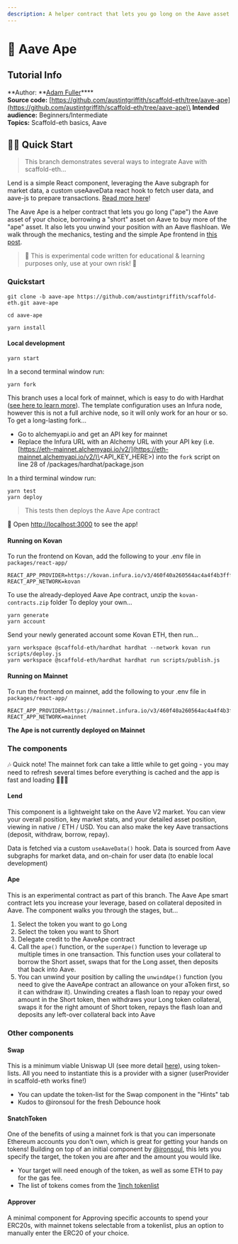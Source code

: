 ```yaml
---
description: A helper contract that lets you go long on the Aave asset of your choice.
---
```


# 🦍 Aave Ape

## Tutorial Info

**Author: **[Adam Fuller](https://github.com/azf20)****\
**Source code:** [https://github.com/austintgriffith/scaffold-eth/tree/aave-ape](https://github.com/austintgriffith/scaffold-eth/tree/aave-ape)\
**Intended audience:** Beginners/Intermediate\
**Topics:** Scaffold-eth basics, Aave

## 🏃‍♀️ Quick Start

> This branch demonstrates several ways to integrate Aave with scaffold-eth...

Lend is a simple React component, leveraging the Aave subgraph for market data, a custom useAaveData react hook to fetch user data, and aave-js to prepare transactions. [Read more here](https://medium.com/@azfuller20/lend-with-aave-v2-draft-20bacceedade)!

The Aave Ape is a helper contract that lets you go long ("ape") the Aave asset of your choice, borrowing a "short" asset on Aave to buy more of the "ape" asset. It also lets you unwind your position with an Aave flashloan. We walk through the mechanics, testing and the simple Ape frontend in [this post](https://medium.com/@azfuller20/aave-ape-with-%EF%B8%8F-scaffold-eth-draft-c687874c079e).

> 🚨 This is experimental code written for educational & learning purposes only, use at your own risk! 🚨

### Quickstart

```
git clone -b aave-ape https://github.com/austintgriffith/scaffold-eth.git aave-ape

cd aave-ape
```

```
yarn install
```

#### Local development

```
yarn start
```

In a second terminal window run:

```
yarn fork
```

This branch uses a local fork of mainnet, which is easy to do with Hardhat ([see here to learn more](https://hardhat.org/guides/mainnet-forking.html)). The template configuration uses an Infura node, however this is not a full archive node, so it will only work for an hour or so. To get a long-lasting fork...

* Go to alchemyapi.io and get an API key for mainnet
* Replace the Infura URL with an Alchemy URL with your API key (i.e. [https://eth-mainnet.alchemyapi.io/v2/](https://eth-mainnet.alchemyapi.io/v2/)\<API_KEY_HERE>) into the `fork` script on line 28 of /packages/hardhat/package.json

In a third terminal window run:

```
yarn test
yarn deploy
```

> This tests then deploys the Aave Ape contract

📱 Open [http://localhost:3000](http://localhost:3000) to see the app!

#### Running on Kovan

To run the frontend on Kovan, add the following to your .env file in `packages/react-app/`

```
REACT_APP_PROVIDER=https://kovan.infura.io/v3/460f40a260564ac4a4f4b3fffb032dad
REACT_APP_NETWORK=kovan
```

To use the already-deployed Aave Ape contract, unzip the `kovan-contracts.zip` folder To deploy your own...

```
yarn generate
yarn account
```

Send your newly generated account some Kovan ETH, then run...

```
yarn workspace @scaffold-eth/hardhat hardhat --network kovan run scripts/deploy.js
yarn workspace @scaffold-eth/hardhat hardhat run scripts/publish.js
```

#### Running on Mainnet

To run the frontend on mainnet, add the following to your .env file in `packages/react-app/`

```
REACT_APP_PROVIDER=https://mainnet.infura.io/v3/460f40a260564ac4a4f4b3fffb032dad
REACT_APP_NETWORK=mainnet
```

**The Ape is not currently deployed on Mainnet**

### The components

🎶 Quick note! The mainnet fork can take a little while to get going - you may need to refresh several times before everything is cached and the app is fast and loading 💨💨💨

#### Lend

This component is a lightweight take on the Aave V2 market. You can view your overall position, key market stats, and your detailed asset position, viewing in native / ETH / USD. You can also make the key Aave transactions (deposit, withdraw, borrow, repay).

Data is fetched via a custom `useAaveData()` hook. Data is sourced from Aave subgraphs for market data, and on-chain for user data (to enable local development)

#### Ape

This is an experimental contract as part of this branch. The Aave Ape smart contract lets you increase your leverage, based on collateral deposited in Aave. The component walks you through the stages, but...

1. Select the token you want to go Long
2. Select the token you want to Short
3. Delegate credit to the AaveApe contract
4. Call the `ape()` function, or the `superApe()` function to leverage up multiple times in one transaction. This function uses your collateral to borrow the Short asset, swaps that for the Long asset, then deposits that back into Aave.
5. You can unwind your position by calling the `unwindApe()` function (you need to give the AaveApe contract an allowance on your aToken first, so it can withdraw it). Unwinding creates a flash loan to repay your owed amount in the Short token, then withdraws your Long token collateral, swaps it for the right amount of Short token, repays the flash loan and deposits any left-over collateral back into Aave

### Other components

#### Swap

This is a minimum viable Uniswap UI (see more detail [here](https://azfuller20.medium.com/swap-with-uniswap-wip-f15923349b3d)), using token-lists. All you need to instantiate this is a provider with a signer (userProvider in scaffold-eth works fine!)

* You can update the token-list for the Swap component in the "Hints" tab
* Kudos to @ironsoul for the fresh Debounce hook

#### SnatchToken

One of the benefits of using a mainnet fork is that you can impersonate Ethereum accounts you don't own, which is great for getting your hands on tokens! Building on top of an initial component by [@ironsoul](https://twitter.com/ironsoul0), this lets you specify the target, the token you are after and the amount you would like.

* Your target will need enough of the token, as well as some ETH to pay for the gas fee.
* The list of tokens comes from the [1inch tokenlist](https://tokenlists.org/token-list?url=tokens.1inch.eth)

#### Approver

A minimal component for Approving specific accounts to spend your ERC20s, with mainnet tokens selectable from a tokenlist, plus an option to manually enter the ERC20 of your choice.
